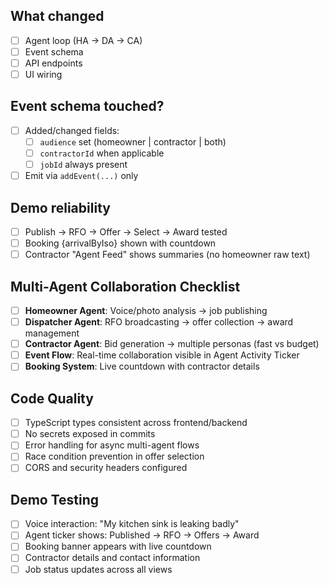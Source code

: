 ## What changed
- [ ] Agent loop (HA → DA → CA)
- [ ] Event schema
- [ ] API endpoints
- [ ] UI wiring

## Event schema touched?
- [ ] Added/changed fields:
  - [ ] `audience` set (homeowner | contractor | both)
  - [ ] `contractorId` when applicable
  - [ ] `jobId` always present
- [ ] Emit via `addEvent(...)` only

## Demo reliability
- [ ] Publish → RFO → Offer → Select → Award tested
- [ ] Booking {arrivalByIso} shown with countdown
- [ ] Contractor "Agent Feed" shows summaries (no homeowner raw text)

## Multi-Agent Collaboration Checklist
- [ ] **Homeowner Agent**: Voice/photo analysis → job publishing
- [ ] **Dispatcher Agent**: RFO broadcasting → offer collection → award management
- [ ] **Contractor Agent**: Bid generation → multiple personas (fast vs budget)
- [ ] **Event Flow**: Real-time collaboration visible in Agent Activity Ticker
- [ ] **Booking System**: Live countdown with contractor details

## Code Quality
- [ ] TypeScript types consistent across frontend/backend
- [ ] No secrets exposed in commits
- [ ] Error handling for async multi-agent flows
- [ ] Race condition prevention in offer selection
- [ ] CORS and security headers configured

## Demo Testing
- [ ] Voice interaction: "My kitchen sink is leaking badly"
- [ ] Agent ticker shows: Published → RFO → Offers → Award
- [ ] Booking banner appears with live countdown
- [ ] Contractor details and contact information
- [ ] Job status updates across all views
